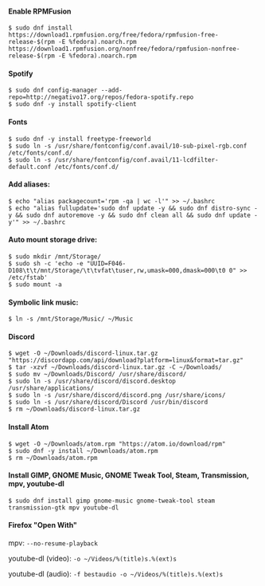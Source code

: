 #### Enable RPMFusion
```
$ sudo dnf install https://download1.rpmfusion.org/free/fedora/rpmfusion-free-release-$(rpm -E %fedora).noarch.rpm https://download1.rpmfusion.org/nonfree/fedora/rpmfusion-nonfree-release-$(rpm -E %fedora).noarch.rpm
```

#### Spotify
```
$ sudo dnf config-manager --add-repo=http://negativo17.org/repos/fedora-spotify.repo
$ sudo dnf -y install spotify-client
```

#### Fonts
```
$ sudo dnf -y install freetype-freeworld
$ sudo ln -s /usr/share/fontconfig/conf.avail/10-sub-pixel-rgb.conf /etc/fonts/conf.d/
$ sudo ln -s /usr/share/fontconfig/conf.avail/11-lcdfilter-default.conf /etc/fonts/conf.d/
```

#### Add aliases:
```
$ echo "alias packagecount='rpm -qa | wc -l'" >> ~/.bashrc
$ echo "alias fullupdate='sudo dnf update -y && sudo dnf distro-sync -y && sudo dnf autoremove -y && sudo dnf clean all && sudo dnf update -y'" >> ~/.bashrc
```

#### Auto mount storage drive:
```
$ sudo mkdir /mnt/Storage/
$ sudo sh -c 'echo -e "UUID=F046-D108\t\t/mnt/Storage/\t\tvfat\tuser,rw,umask=000,dmask=000\t0 0" >> /etc/fstab'
$ sudo mount -a
```

#### Symbolic link music:
```
$ ln -s /mnt/Storage/Music/ ~/Music
```

#### Discord
```
$ wget -O ~/Downloads/discord-linux.tar.gz "https://discordapp.com/api/download?platform=linux&format=tar.gz"
$ tar -xzvf ~/Downloads/discord-linux.tar.gz -C ~/Downloads/
$ sudo mv ~/Downloads/Discord/ /usr/share/discord/
$ sudo ln -s /usr/share/discord/discord.desktop /usr/share/applications/
$ sudo ln -s /usr/share/discord/discord.png /usr/share/icons/
$ sudo ln -s /usr/share/discord/Discord /usr/bin/discord
$ rm ~/Downloads/discord-linux.tar.gz
```

#### Install Atom
```
$ wget -O ~/Downloads/atom.rpm "https://atom.io/download/rpm"
$ sudo dnf -y install ~/Downloads/atom.rpm
$ rm ~/Downloads/atom.rpm
```

#### Install GIMP, GNOME Music, GNOME Tweak Tool, Steam, Transmission, mpv, youtube-dl
```
$ sudo dnf install gimp gnome-music gnome-tweak-tool steam transmission-gtk mpv youtube-dl
```

#### Firefox "Open With"
mpv:
`--no-resume-playback`

youtube-dl (video):
`-o ~/Videos/%(title)s.%(ext)s`

youtube-dl (audio):
`-f bestaudio -o ~/Videos/%(title)s.%(ext)s`
